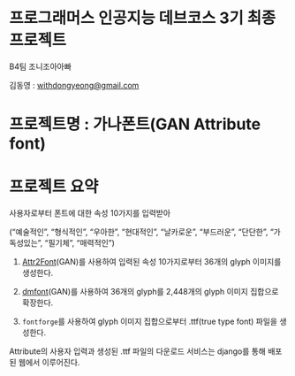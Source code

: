 # 프로그래머스 인공지능 데브코스 3기 최종 프로젝트

B4팀 조니조아아빠

김동영 : withdongyeong@gmail.com

# 프로젝트명 : 가나폰트(GAN Attribute font)

# 프로젝트 요약

사용자로부터 폰트에 대한 속성 10가지를 입력받아

(“예술적인”, “형식적인”, “우아한”, “현대적인”, “날카로운”, “부드러운”, “단단한”, “가독성있는”, “필기체”, “매력적인”)

1. [Attr2Font](https://github.com/hologerry/Attr2Font)(GAN)를 사용하여 입력된 속성 10가지로부터 36개의 glyph 이미지를 생성한다.
 
2. [dmfont](https://github.com/clovaai/fewshot-font-generation)(GAN)를 사용하여 36개의 glyph를 2,448개의 glyph 이미지 집합으로 확장한다.

3. `fontforge`를 사용하여 glyph 이미지 집합으로부터 .ttf(true type font) 파일을 생성한다.

Attribute의 사용자 입력과 생성된 .ttf 파일의 다운로드 서비스는 django를 통해 배포된 웹에서 이루어진다.
